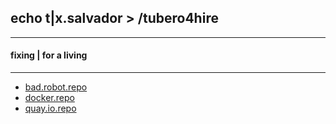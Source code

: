 ## echo t|x.salvador > /tubero4hire
--------------------------------------------------
#### fixing | for a living
--------------------------------------------------

- [bad.robot.repo](https://github.com/tixsalvador?tab=repositories)
- [docker.repo](https://hub.docker.com/u/tixsalvador)
- [quay.io.repo](https://quay.io/user/tixsalvador)
